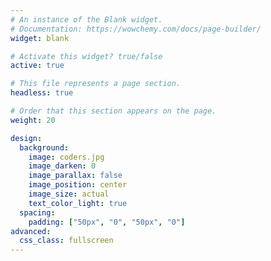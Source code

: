 ```yaml
---
# An instance of the Blank widget.
# Documentation: https://wowchemy.com/docs/page-builder/
widget: blank

# Activate this widget? true/false
active: true

# This file represents a page section.
headless: true

# Order that this section appears on the page.
weight: 20

design:
  background:
    image: coders.jpg
    image_darken: 0
    image_parallax: false
    image_position: center
    image_size: actual
    text_color_light: true
  spacing:
    padding: ["50px", "0", "50px", "0"]
advanced:
  css_class: fullscreen
---
```

